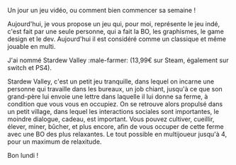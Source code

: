 Un jour un jeu vidéo, ou comment bien commencer sa semaine !

Aujourd'hui, je vous propose un jeu qui, pour moi, représente le jeu indé, c'est fait par une seule personne, qui a fait la BO, les graphismes, le game design et le dev. Aujourd'hui il est considéré comme un classique et même jouable en multi.

J'ai nommé Stardew Valley :male-farmer:  (13,99€ sur Steam, également sur switch et PS4).

Stardew Valley, c'est un petit jeu tranquille, dans lequel on incarne une personne qui travaille dans les bureaux, un job chiant, jusqu'à ce que son grand-père lui envoie une lettre dans laquelle il lui donne sa ferme, à condition que vous vous en occupiez. On se retrouve alors propulsé dans un petit village, dans lequel les interactions sociales sont importantes, le moindre dialogue, cadeau, est important. Vous pouvez cultiver, cueillir, élever, miner, bûcher, et plus encore, afin de vous occuper de cette ferme avec une BO des plus relaxantes. Le tout possible en multijoueur jusqu'à 4, pour un maximum de relaxitude.

Bon lundi !